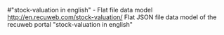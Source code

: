 #"stock-valuation in english" - Flat file data model
http://en.recuweb.com/stock-valuation/
Flat JSON file data model of the recuweb portal "stock-valuation in english"
